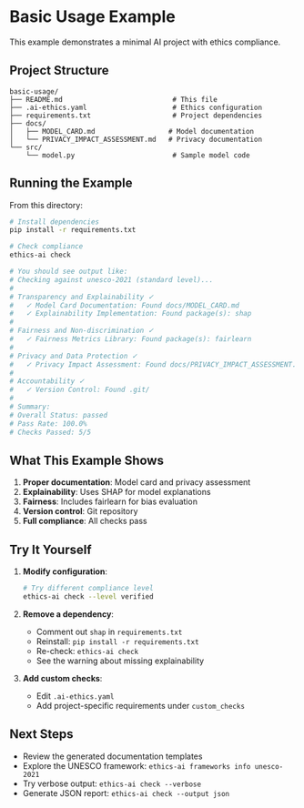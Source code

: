 # Basic Usage Example

This example demonstrates a minimal AI project with ethics compliance.

## Project Structure

```
basic-usage/
├── README.md                           # This file
├── .ai-ethics.yaml                     # Ethics configuration
├── requirements.txt                    # Project dependencies
├── docs/
│   ├── MODEL_CARD.md                  # Model documentation
│   └── PRIVACY_IMPACT_ASSESSMENT.md   # Privacy documentation
└── src/
    └── model.py                        # Sample model code
```

## Running the Example

From this directory:

```bash
# Install dependencies
pip install -r requirements.txt

# Check compliance
ethics-ai check

# You should see output like:
# Checking against unesco-2021 (standard level)...
#
# Transparency and Explainability ✓
#   ✓ Model Card Documentation: Found docs/MODEL_CARD.md
#   ✓ Explainability Implementation: Found package(s): shap
#
# Fairness and Non-discrimination ✓
#   ✓ Fairness Metrics Library: Found package(s): fairlearn
#
# Privacy and Data Protection ✓
#   ✓ Privacy Impact Assessment: Found docs/PRIVACY_IMPACT_ASSESSMENT.md
#
# Accountability ✓
#   ✓ Version Control: Found .git/
#
# Summary:
# Overall Status: passed
# Pass Rate: 100.0%
# Checks Passed: 5/5
```

## What This Example Shows

1. **Proper documentation**: Model card and privacy assessment
2. **Explainability**: Uses SHAP for model explanations
3. **Fairness**: Includes fairlearn for bias evaluation
4. **Version control**: Git repository
5. **Full compliance**: All checks pass

## Try It Yourself

1. **Modify configuration**:
   ```bash
   # Try different compliance level
   ethics-ai check --level verified
   ```

2. **Remove a dependency**:
   - Comment out `shap` in `requirements.txt`
   - Reinstall: `pip install -r requirements.txt`
   - Re-check: `ethics-ai check`
   - See the warning about missing explainability

3. **Add custom checks**:
   - Edit `.ai-ethics.yaml`
   - Add project-specific requirements under `custom_checks`

## Next Steps

- Review the generated documentation templates
- Explore the UNESCO framework: `ethics-ai frameworks info unesco-2021`
- Try verbose output: `ethics-ai check --verbose`
- Generate JSON report: `ethics-ai check --output json`
